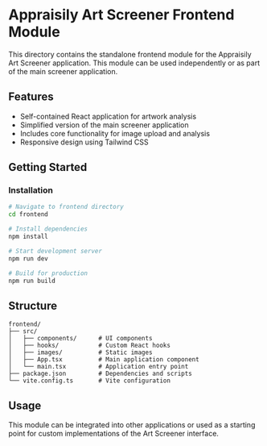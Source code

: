 # Appraisily Art Screener Frontend Module

This directory contains the standalone frontend module for the Appraisily Art Screener application. This module can be used independently or as part of the main screener application.

## Features

- Self-contained React application for artwork analysis
- Simplified version of the main screener application
- Includes core functionality for image upload and analysis
- Responsive design using Tailwind CSS

## Getting Started

### Installation

```bash
# Navigate to frontend directory
cd frontend

# Install dependencies
npm install

# Start development server
npm run dev

# Build for production
npm run build
```

## Structure

```
frontend/
├── src/
│   ├── components/      # UI components
│   ├── hooks/           # Custom React hooks
│   ├── images/          # Static images
│   ├── App.tsx          # Main application component
│   └── main.tsx         # Application entry point
├── package.json         # Dependencies and scripts
└── vite.config.ts       # Vite configuration
```

## Usage

This module can be integrated into other applications or used as a starting point for custom implementations of the Art Screener interface.
